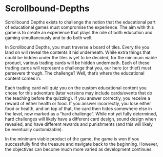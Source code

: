 # Scrollbound-Depths

Scrollbound Depths exists to challenge the notion that the educational part of educational games must compromise the experience. The aim with this game is to create an experience that plays the role of both education and gaming simultaneously and to do both well.

In Scrollbound Depths, you must traverse a board of tiles. Every tile you land on will reveal the contents it hid underneath. While extra things that could be hidden under the tiles is yet to be decided, for the minimum viable product, various trading cards will be hidden underneath. Each of these trading cards will represent a challenge that you, our hero (or thief) must persevere through. The challenge? Well, that’s where the educational content comes in.

Each trading card will quiz you on the custom educational content you chose for this adventure (later versions may include cards/events that do the teaching before the quizzing). If you answer correctly, you receive a reward of either health or food. If you answer incorrectly, you lose either food or health, and on top of that, the card then hides somewhere else in the level, now marked as a “hard challenge”. While not yet fully determined, hard challenges will likely have a different card design, sound design when revealed, and have different rewards and punishments (and this will likely be eventually customizable).

In the minimum viable product of the game, the game is won if you successfully find the treasure and navigate back to the beginning. However, the objectives can become much more varied as development continues.
